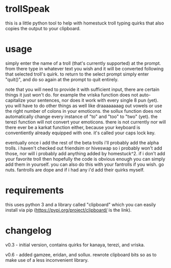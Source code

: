 # trollSpeak
this is a little python tool to help with homestuck troll typing quirks that also copies the output to your clipboard.

# usage
simply enter the name of a troll (that's currently supported) at the prompt. from there type in whatever text you wish and it will be converted following that selected troll's quirk. to return to the select prompt simply enter "quit()", and do so again at the prompt to quit entirely. 

note that you will need to provide it with sufficient input, there are certain things it just won't do. for example the vriska function does not auto-capitalize your sentences, nor does it work with every single 8 pun (yet). you will have to do other things as well like draaaaaaaag out vowels or use the right number of colons in your emoticons. the sollux function does not automatically change every instance of "to" and "too" to "two" (yet). the terezi function will not convert your emoticons. there is not currently nor will there ever be a karkat function either, because your keyboard is conventiently already equipped with one. it's called your caps lock key. 

eventually once i add the rest of the beta trolls i'll probably add the alpha trolls. i haven't checked out friendsim or hiveswap so i probably won't add those, nor will i probably add anything added by homestuck^2. if i don't add your favorite troll then hopefully the code is obvious enough you can simply add them in yourself. you can also do this with your fantrolls if you wish. go nuts. fantrolls are dope and if i had any i'd add their quirks myself.

# requirements
this uses python 3 and a library called "clipboard" which you can easily install via pip (https://pypi.org/project/clipboard/ is the link).

# changelog
v0.3 - initial version, contains quirks for kanaya, terezi, and vriska.

v0.6 - added gamzee, eridan, and sollux. rewrote clipboard bits so as to make use of a less inconvenient library. 
